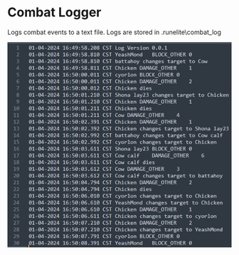 # Combat Logger
Logs combat events to a text file. Logs are stored in .runelite\combat_log

![img.png](img.png)